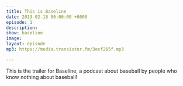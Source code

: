 ```yaml
---
title: This is Baseline
date: 2019-02-18 06:00:00 +0000
episode: 1
description: 
show: baseline
image: 
layout: episode
mp3: https://media.transistor.fm/3ecf265f.mp3

---
```

This is the trailer for Baseline, a podcast about baseball by people who know nothing about baseball!